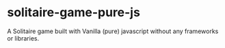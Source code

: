 # solitaire-game-pure-js
A Solitaire game built with Vanilla (pure) javascript without any frameworks or libraries.
